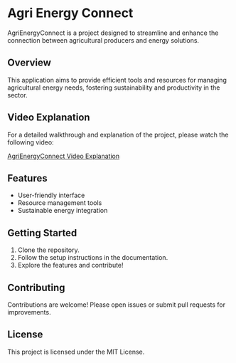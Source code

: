 # Agri Energy Connect

AgriEnergyConnect is a project designed to streamline and enhance the connection between agricultural producers and energy solutions.

## Overview

This application aims to provide efficient tools and resources for managing agricultural energy needs, fostering sustainability and productivity in the sector.

## Video Explanation

For a detailed walkthrough and explanation of the project, please watch the following video:

[AgriEnergyConnect Video Explanation](https://drive.google.com/file/d/1y5roWvhZ6pNQCXoTh_TRTx-dqeDlWwsp/view?usp=sharing)

## Features

- User-friendly interface
- Resource management tools
- Sustainable energy integration

## Getting Started

1. Clone the repository.
2. Follow the setup instructions in the documentation.
3. Explore the features and contribute!

## Contributing

Contributions are welcome! Please open issues or submit pull requests for improvements.

## License

This project is licensed under the MIT License.
